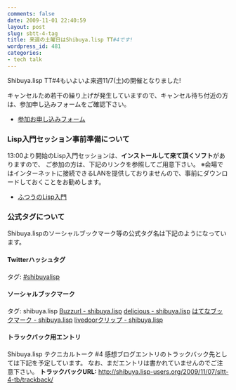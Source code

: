 ```yaml
---
comments: false
date: 2009-11-01 22:40:59
layout: post
slug: sbtt-4-tag
title: 来週の土曜日はShibuya.lisp TT#4です!
wordpress_id: 481
categories:
- tech talk
---
```


Shibuya.lisp TT#4もいよいよ来週11/7(土)の開催となりました!


キャンセルため若干の繰り上げが発生していますので、キャンセル待ち付近の方は、参加申し込みフォームをご確認下さい。
- [参加お申し込みフォーム](http://tips.lisp-users.org/talk/04/)




### Lisp入門セッション事前準備について


13:00より開始のLisp入門セッションは、**インストールして来て頂くソフト**がありますので、
ご参加の方は、下記のリンクを参照してご用意下さい。
※会場ではインターネットに接続できるLANを提供しておりませんので、事前にダウンロードしておくことをお勧めします。



	
  * [ふつうのLisp入門](http://ey-office.net/redmine/wiki/gauche/ShibuyaLisp4)




### 公式タグについて


Shibuya.lispのソーシャルブックマーク等の公式タグ名は下記のようになっています。


#### Twitterハッシュタグ


タグ: [#shibuyalisp](http://twitter.com/#search?q=%23shibuyalisp)


#### ソーシャルブックマーク


タグ: shibuya.lisp
[Buzzurl - shibuya.lisp](http://buzzurl.jp/tag/shibuya.lisp)
[delicious - shibuya.lisp](http://delicious.com/tag/shibuya.lisp)
[はてなブックマーク - shibuya.lisp](http://b.hatena.ne.jp/t/shibuya.lisp)
[livedoorクリップ - shibuya.lisp](http://clip.livedoor.com/tag/shibuya.lisp)


#### トラックバック用エントリ


Shibuya.lisp テクニカルトーク #4 感想ブログエントリのトラックバック先としては下記を予定しています。
なお、まだエントリは書かれていませんのでご注意下さい。
**トラックバックURL:**
http://shibuya.lisp-users.org/2009/11/07/sltt-4-tb/trackback/

